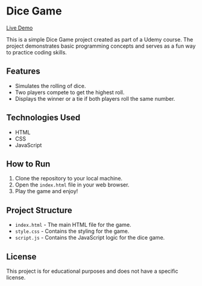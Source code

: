 # Dice Game
[Live Demo](#)

This is a simple Dice Game project created as part of a Udemy course. The project demonstrates basic programming concepts and serves as a fun way to practice coding skills.

## Features

- Simulates the rolling of dice.
- Two players compete to get the highest roll.
- Displays the winner or a tie if both players roll the same number.

## Technologies Used

- HTML
- CSS
- JavaScript

## How to Run

1. Clone the repository to your local machine.
2. Open the `index.html` file in your web browser.
3. Play the game and enjoy!

## Project Structure

- `index.html` - The main HTML file for the game.
- `style.css` - Contains the styling for the game.
- `script.js` - Contains the JavaScript logic for the dice game.

## License

This project is for educational purposes and does not have a specific license.
